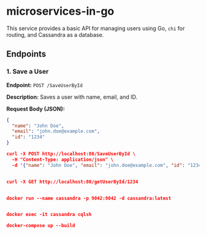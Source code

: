 # microservices-in-go

This service provides a basic API for managing users using Go, `chi` for routing, and Cassandra as a database.

## Endpoints

### 1. Save a User

**Endpoint:** `POST /SaveUserById`

**Description:** Saves a user with name, email, and ID.

**Request Body (JSON):**
```json
{
  "name": "John Doe",
  "email": "john.doe@example.com",
  "id": "1234"
}

curl -X POST http://localhost:80/SaveUserById \
  -H "Content-Type: application/json" \
  -d '{"name": "John Doe", "email": "john.doe@example.com", "id": "1234"}'


curl -X GET http://localhost:80/getUserById/1234


docker run --name cassandra -p 9042:9042 -d cassandra:latest


docker exec -it cassandra cqlsh

docker-compose up --build
